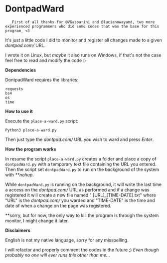 # DontpadWard
```
  _First of all thanks for @VGasparini and @lucianowayand, two more experienced programmers who did some codes that was the base for this program_ <3
```
It's just a little code I did to monitor and register all changes made to a given _dontpad.com/_ URL.

I wrote it on Linux, but _maybe_ it also runs on Windows, if that's not the case feel free to read and modify the code :)


**Dependencies**

DontpadWard requires the libraries:
```
requests
bs4
os
time
```


**How to use it**

Execute the ```place-a-ward.py``` script:
```
Python3 place-a-ward.py
```
Then just type the _dontpad.com/_ URL you wish to ward and press _Enter_.


**How the program works**

In resume the script ```place-a-ward.py``` creates a folder and place a copy of ```dontpadWard.py``` with a temporary text file containing the URL you entered. Then the script set ```dontpadWard.py``` to run on the background of the system with _**nohup_.

While ```dontpadWard.py``` is running on the background, it will write the last time a access on the _dontpad.com/_ URL as performed and if a change was registered it will create a new file named " \[URL]\_\[TIME-DATE].txt" where "URL" is the _dontpad.com/_ you warded and "TIME-DATE" is the time and date of when a change on the page was registered.

  **sorry, but for now, the only way to kill the program is through the system monitor, I might change it later.
  
**Disclaimers**

English is not my native language, sorry for any misspelling.

I will refactor and properly comment the codes in the future ;) _Even though probably no one will ever runs this other than me..._
